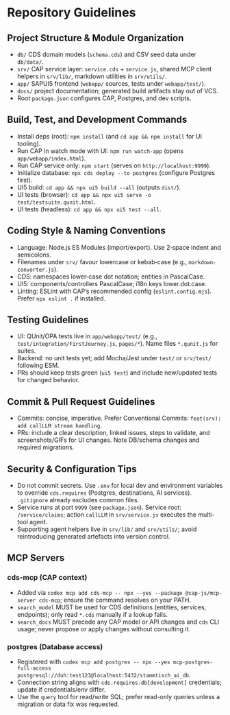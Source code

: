 # Repository Guidelines

## Project Structure & Module Organization
- `db/` CDS domain models (`schema.cds`) and CSV seed data under `db/data/`.
- `srv/` CAP service layer: `service.cds` + `service.js`, shared MCP client helpers in `srv/lib/`, markdown utilities in `srv/utils/`.
- `app/` SAPUI5 frontend (`webapp/` sources, tests under `webapp/test/`).
- `docs/` project documentation; generated build artifacts stay out of VCS.
- Root `package.json` configures CAP, Postgres, and dev scripts.

## Build, Test, and Development Commands
- Install deps (root): `npm install` (and `cd app && npm install` for UI tooling).
- Run CAP in watch mode with UI: `npm run watch-app` (opens `app/webapp/index.html`).
- Run CAP service only: `npm start` (serves on `http://localhost:9999`).
- Initialize database: `npx cds deploy --to postgres` (configure Postgres first).
- UI5 build: `cd app && npx ui5 build --all` (outputs `dist/`).
- UI tests (browser): `cd app && npx ui5 serve -o test/testsuite.qunit.html`.
- UI tests (headless): `cd app && npx ui5 test --all`.

## Coding Style & Naming Conventions
- Language: Node.js ES Modules (import/export). Use 2‑space indent and semicolons.
- Filenames under `srv/` favour lowercase or kebab‑case (e.g., `markdown-converter.js`).
- CDS: namespaces lower‑case dot notation; entities in PascalCase.
- UI5: components/controllers PascalCase; i18n keys lower.dot.case.
- Linting: ESLint with CAP’s recommended config (`eslint.config.mjs`). Prefer `npx eslint .` if installed.

## Testing Guidelines
- UI: QUnit/OPA tests live in `app/webapp/test/` (e.g., `test/integration/FirstJourney.js`, `pages/*`). Name files `*.qunit.js` for suites.
- Backend: no unit tests yet; add Mocha/Jest under `test/` or `srv/test/` following ESM.
- PRs should keep tests green (`ui5 test`) and include new/updated tests for changed behavior.

## Commit & Pull Request Guidelines
- Commits: concise, imperative. Prefer Conventional Commits: `feat(srv): add callLLM stream handling`.
- PRs: include a clear description, linked issues, steps to validate, and screenshots/GIFs for UI changes. Note DB/schema changes and required migrations.

## Security & Configuration Tips
- Do not commit secrets. Use `.env` for local dev and environment variables to override `cds.requires` (Postgres, destinations, AI services). `.gitignore` already excludes common files.
- Service runs at port `9999` (see `package.json`). Service root: `/service/claims`; action `callLLM` in `srv/service.js` executes the multi-tool agent.
- Supporting agent helpers live in `srv/lib/` and `srv/utils/`; avoid reintroducing generated artefacts into version control.

## MCP Servers

### cds-mcp (CAP context)
- Added via `codex mcp add cds-mcp -- npx --yes --package @cap-js/mcp-server cds-mcp`; ensure the command resolves on your PATH.
- `search_model` MUST be used for CDS definitions (entities, services, endpoints); only read `*.cds` manually if a lookup fails.
- `search_docs` MUST precede any CAP model or API changes and `cds` CLI usage; never propose or apply changes without consulting it.

### postgres (Database access)
- Registered with `codex mcp add postgres -- npx --yes mcp-postgres-full-access postgresql://duh:test123@localhost:5432/stammtisch_ai_db`.
- Connection string aligns with `cds.requires.db[development]` credentials; update if credentials/env differ.
- Use the `query` tool for read/write SQL; prefer read-only queries unless a migration or data fix was requested.
